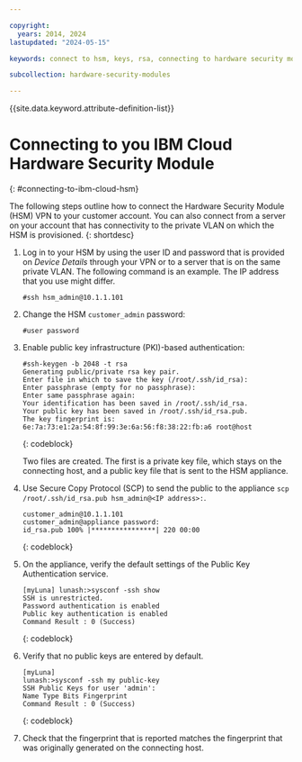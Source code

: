 ```yaml
---

copyright:
  years: 2014, 2024
lastupdated: "2024-05-15"

keywords: connect to hsm, keys, rsa, connecting to hardware security module, connect HSM

subcollection: hardware-security-modules

---
```


{{site.data.keyword.attribute-definition-list}}

# Connecting to you IBM Cloud Hardware Security Module
{: #connecting-to-ibm-cloud-hsm}

The following steps outline how to connect the Hardware Security Module (HSM) VPN to your customer account. You can also connect from a server on your account that has connectivity to the private VLAN on which the HSM is provisioned.
{: shortdesc}

1. Log in to your HSM by using the user ID and password that is provided on *Device Details* through your VPN or to a server that is on the same private VLAN. The following command is an example. The IP address that you use might differ. 

   `#ssh hsm_admin@10.1.1.101`

2. Change the HSM `customer_admin` password:

   `#user password`

3. Enable public key infrastructure (PKI)-based authentication:

      ```text
      #ssh-keygen -b 2048 -t rsa
      Generating public/private rsa key pair.
      Enter file in which to save the key (/root/.ssh/id_rsa):
      Enter passphrase (empty for no passphrase):
      Enter same passphrase again:
      Your identification has been saved in /root/.ssh/id_rsa.
      Your public key has been saved in /root/.ssh/id_rsa.pub.
      The key fingerprint is:
      6e:7a:73:e1:2a:54:8f:99:3e:6a:56:f8:38:22:fb:a6 root@host
      ```
      {: codeblock}
   
   Two files are created. The first is a private key file, which stays on the connecting host, and a public key file that is sent to the HSM appliance.

4. Use Secure Copy Protocol (SCP) to send the public to the appliance `scp /root/.ssh/id_rsa.pub hsm_admin@<IP address>:`.

      ```text
      customer_admin@10.1.1.101
      customer_admin@appliance password:
      id_rsa.pub 100% |****************| 220 00:00
      ```
      {: codeblock}
   
5. On the appliance, verify the default settings of the Public Key Authentication service.

      ```text
      [myLuna] lunash:>sysconf -ssh show
      SSH is unrestricted.
      Password authentication is enabled
      Public key authentication is enabled
      Command Result : 0 (Success)
      ```
      {: codeblock}
   
6. Verify that no public keys are entered by default.
  
      ```text
      [myLuna]
      lunash:>sysconf -ssh my public-key 
      SSH Public Keys for user 'admin':
      Name Type Bits Fingerprint
      Command Result : 0 (Success)
      ```
      {: codeblock}
  
7. Check that the fingerprint that is reported matches the fingerprint that was originally generated on the connecting host.
